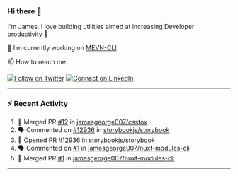 ### Hi there 👋

I'm James. I love building utilities aimed at increasing Developer productivity :raised_hands: 

🔭 I’m currently working on [MEVN-CLI](https://github.com/madlabsinc/mevn-cli)

📫 How to reach me:

[![Follow on Twitter](https://img.shields.io/badge/--twitter?label=Twitter&logo=Twitter&style=social)](https://twitter.com/james_madhacks) [![Connect on LinkedIn](https://img.shields.io/badge/--linkedin?label=LinkedIn&logo=LinkedIn&style=social)](https://www.linkedin.com/in/jamesgeorge007)

---

### :zap: Recent Activity

<!--START_SECTION:activity-->
1. 🎉 Merged PR [#12](https://github.com/jamesgeorge007/csstox/pull/12) in [jamesgeorge007/csstox](https://github.com/jamesgeorge007/csstox)
2. 🗣 Commented on [#12936](https://github.com/storybookjs/storybook/issues/12936) in [storybookjs/storybook](https://github.com/storybookjs/storybook)
3. 💪 Opened PR [#12936](https://github.com/storybookjs/storybook/pull/12936) in [storybookjs/storybook](https://github.com/storybookjs/storybook)
4. 🗣 Commented on [#1](https://github.com/jamesgeorge007/nuxt-modules-cli/issues/1) in [jamesgeorge007/nuxt-modules-cli](https://github.com/jamesgeorge007/nuxt-modules-cli)
5. 🎉 Merged PR [#1](https://github.com/jamesgeorge007/nuxt-modules-cli/pull/1) in [jamesgeorge007/nuxt-modules-cli](https://github.com/jamesgeorge007/nuxt-modules-cli)
<!--END_SECTION:activity-->

---

<!--
**jamesgeorge007/jamesgeorge007** is a ✨ _special_ ✨ repository because its `README.md` (this file) appears on your GitHub profile.

Here are some ideas to get you started:

- 🌱 I’m currently learning ...
- 👯 I’m looking to collaborate on ...
- 🤔 I’m looking for help with ...
- 💬 Ask me about ...
- 😄 Pronouns: ...
- ⚡ Fun fact: ...
-->

